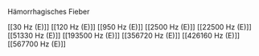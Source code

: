 Hämorrhagisches Fieber

[[30 Hz (E)]]
[[120 Hz (E)]]
[[950 Hz (E)]]
[[2500 Hz (E)]]
[[22500 Hz (E)]]
[[51330 Hz (E)]]
[[193500 Hz (E)]]
[[356720 Hz (E)]]
[[426160 Hz (E)]]
[[567700 Hz (E)]]